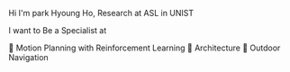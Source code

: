 Hi I'm park Hyoung Ho, Research at ASL in UNIST

I want to Be a Specialist at

🔭 Motion Planning with Reinforcement Learning
🌱 Architecture
👯 Outdoor Navigation

